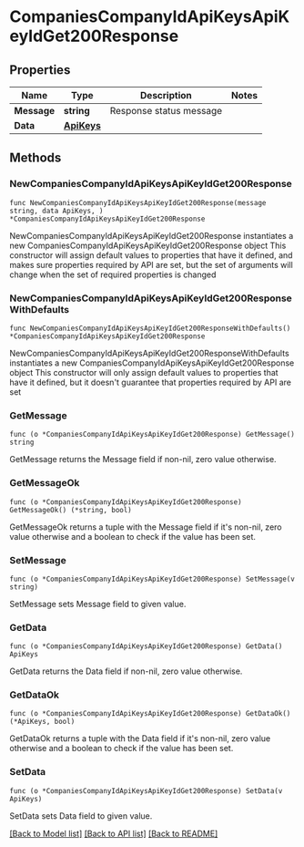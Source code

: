 # CompaniesCompanyIdApiKeysApiKeyIdGet200Response

## Properties

Name | Type | Description | Notes
------------ | ------------- | ------------- | -------------
**Message** | **string** | Response status message | 
**Data** | [**ApiKeys**](ApiKeys.md) |  | 

## Methods

### NewCompaniesCompanyIdApiKeysApiKeyIdGet200Response

`func NewCompaniesCompanyIdApiKeysApiKeyIdGet200Response(message string, data ApiKeys, ) *CompaniesCompanyIdApiKeysApiKeyIdGet200Response`

NewCompaniesCompanyIdApiKeysApiKeyIdGet200Response instantiates a new CompaniesCompanyIdApiKeysApiKeyIdGet200Response object
This constructor will assign default values to properties that have it defined,
and makes sure properties required by API are set, but the set of arguments
will change when the set of required properties is changed

### NewCompaniesCompanyIdApiKeysApiKeyIdGet200ResponseWithDefaults

`func NewCompaniesCompanyIdApiKeysApiKeyIdGet200ResponseWithDefaults() *CompaniesCompanyIdApiKeysApiKeyIdGet200Response`

NewCompaniesCompanyIdApiKeysApiKeyIdGet200ResponseWithDefaults instantiates a new CompaniesCompanyIdApiKeysApiKeyIdGet200Response object
This constructor will only assign default values to properties that have it defined,
but it doesn't guarantee that properties required by API are set

### GetMessage

`func (o *CompaniesCompanyIdApiKeysApiKeyIdGet200Response) GetMessage() string`

GetMessage returns the Message field if non-nil, zero value otherwise.

### GetMessageOk

`func (o *CompaniesCompanyIdApiKeysApiKeyIdGet200Response) GetMessageOk() (*string, bool)`

GetMessageOk returns a tuple with the Message field if it's non-nil, zero value otherwise
and a boolean to check if the value has been set.

### SetMessage

`func (o *CompaniesCompanyIdApiKeysApiKeyIdGet200Response) SetMessage(v string)`

SetMessage sets Message field to given value.


### GetData

`func (o *CompaniesCompanyIdApiKeysApiKeyIdGet200Response) GetData() ApiKeys`

GetData returns the Data field if non-nil, zero value otherwise.

### GetDataOk

`func (o *CompaniesCompanyIdApiKeysApiKeyIdGet200Response) GetDataOk() (*ApiKeys, bool)`

GetDataOk returns a tuple with the Data field if it's non-nil, zero value otherwise
and a boolean to check if the value has been set.

### SetData

`func (o *CompaniesCompanyIdApiKeysApiKeyIdGet200Response) SetData(v ApiKeys)`

SetData sets Data field to given value.



[[Back to Model list]](../README.md#documentation-for-models) [[Back to API list]](../README.md#documentation-for-api-endpoints) [[Back to README]](../README.md)


